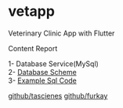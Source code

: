 # vetapp
 
Veterinary Clinic App with Flutter

Content Report

1- Database Service(MySql)
<br>
2- [Database Scheme](https://github.com/furkay/vetapp/blob/2cfe78d131002ba2631013be431d33a965a7b985/download.png)
<br>
3- [Example Sql Code](https://github.com/furkay/vetapp/blob/master/example.sql)











[github/tascienes](https://github.com/tascienes)
[github/furkay](https://github.com/furkay)
